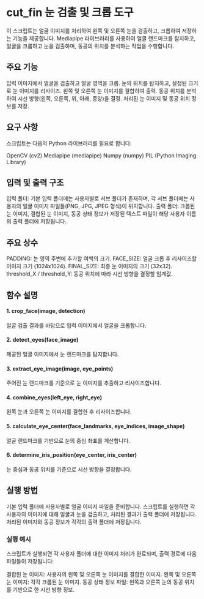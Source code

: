 # cut_fin 눈 검출 및 크롭 도구
이 스크립트는 얼굴 이미지를 처리하여 왼쪽 및 오른쪽 눈을 검출하고, 크롭하여 저장하는 기능을 제공합니다. 
Mediapipe 라이브러리를 사용하여 얼굴 랜드마크를 탐지하고, 얼굴을 크롭하고 눈을 검출하며, 동공의 위치를 분석하는 작업을 수행합니다.



## 주요 기능
입력 이미지에서 얼굴을 검출하고 얼굴 영역을 크롭.
눈의 위치를 탐지하고, 설정된 크기로 눈 이미지를 리사이즈.
왼쪽 및 오른쪽 눈 이미지를 결합하여 출력.
동공 위치를 분석하여 시선 방향(왼쪽, 오른쪽, 위, 아래, 중앙)을 결정.
처리된 눈 이미지 및 동공 위치 정보를 저장.


## 요구 사항
스크립트는 다음의 Python 라이브러리를 필요로 합니다:

OpenCV (cv2)
Mediapipe (mediapipe)
Numpy (numpy)
PIL (Python Imaging Library)



## 입력 및 출력 구조
입력 폴더: 기본 입력 폴더에는 사용자별로 서브 폴더가 존재하며, 각 서브 폴더에는 사용자의 얼굴 이미지 파일들(PNG, JPG, JPEG 형식)이 위치합니다.
출력 폴더: 크롭된 눈 이미지, 결합된 눈 이미지, 동공 상태 정보가 저장된 텍스트 파일이 해당 사용자 이름의 출력 폴더에 저장됩니다.


## 주요 상수
PADDING: 눈 영역 주변에 추가할 여백의 크기.
FACE_SIZE: 얼굴 크롭 후 리사이즈할 이미지 크기 (1024x1024).
FINAL_SIZE: 최종 눈 이미지의 크기 (32x32).
threshold_X / threshold_Y: 동공 위치에 따라 시선 방향을 결정할 임계값.


## 함수 설명
#### 1. crop_face(image, detection)
얼굴 검출 결과를 바탕으로 입력 이미지에서 얼굴을 크롭합니다.

#### 2. detect_eyes(face_image)
제공된 얼굴 이미지에서 눈 랜드마크를 탐지합니다.

#### 3. extract_eye_image(image, eye_points)
주어진 눈 랜드마크를 기준으로 눈 이미지를 추출하고 리사이즈합니다.

#### 4. combine_eyes(left_eye, right_eye)
왼쪽 눈과 오른쪽 눈 이미지를 결합한 후 리사이즈합니다.

#### 5. calculate_eye_center(face_landmarks, eye_indices, image_shape)
얼굴 랜드마크를 기반으로 눈의 중심 좌표를 계산합니다.

#### 6. determine_iris_position(eye_center, iris_center)
눈 중심과 동공 위치를 기준으로 시선 방향을 결정합니다.



## 실행 방법
기본 입력 폴더에 사용자별로 얼굴 이미지 파일을 준비합니다.
스크립트를 실행하면 각 사용자의 이미지에 대해 얼굴과 눈을 검출하고, 처리된 결과가 출력 폴더에 저장됩니다.
처리된 이미지와 동공 정보가 각각의 출력 폴더에 저장됩니다.



### 실행 예시
스크립트가 실행되면 각 사용자 폴더에 대한 이미지 처리가 완료되며, 출력 경로에 다음 파일들이 저장됩니다:

결합된 눈 이미지: 사용자의 왼쪽 및 오른쪽 눈 이미지를 결합한 이미지.
왼쪽 및 오른쪽 눈 이미지: 각각 크롭된 눈 이미지.
동공 상태 정보 파일: 왼쪽과 오른쪽 눈의 동공 위치를 기반으로 한 시선 방향 정보.
